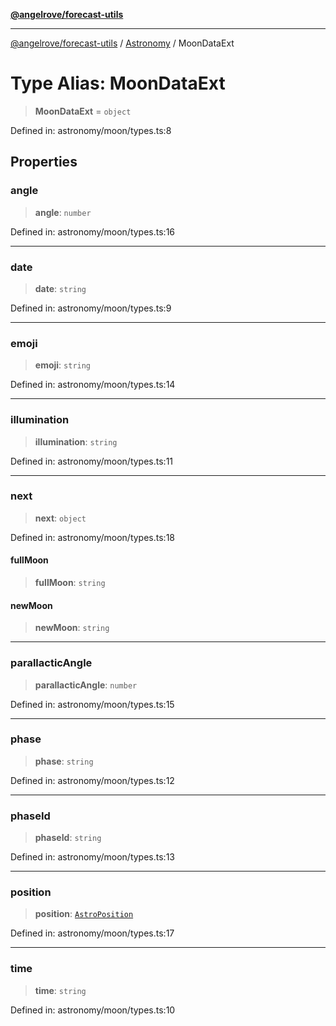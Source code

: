 [**@angelrove/forecast-utils**](../../README.md)

***

[@angelrove/forecast-utils](../../README.md) / [Astronomy](../README.md) / MoonDataExt

# Type Alias: MoonDataExt

> **MoonDataExt** = `object`

Defined in: astronomy/moon/types.ts:8

## Properties

### angle

> **angle**: `number`

Defined in: astronomy/moon/types.ts:16

***

### date

> **date**: `string`

Defined in: astronomy/moon/types.ts:9

***

### emoji

> **emoji**: `string`

Defined in: astronomy/moon/types.ts:14

***

### illumination

> **illumination**: `string`

Defined in: astronomy/moon/types.ts:11

***

### next

> **next**: `object`

Defined in: astronomy/moon/types.ts:18

#### fullMoon

> **fullMoon**: `string`

#### newMoon

> **newMoon**: `string`

***

### parallacticAngle

> **parallacticAngle**: `number`

Defined in: astronomy/moon/types.ts:15

***

### phase

> **phase**: `string`

Defined in: astronomy/moon/types.ts:12

***

### phaseId

> **phaseId**: `string`

Defined in: astronomy/moon/types.ts:13

***

### position

> **position**: [`AstroPosition`](AstroPosition.md)

Defined in: astronomy/moon/types.ts:17

***

### time

> **time**: `string`

Defined in: astronomy/moon/types.ts:10
